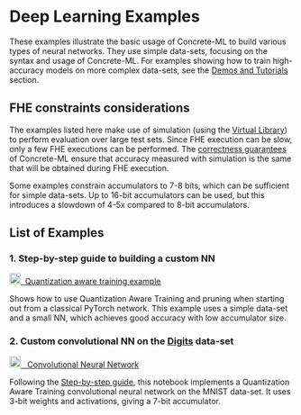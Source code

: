 # Deep Learning Examples

These examples illustrate the basic usage of Concrete-ML to build various types of neural networks. They use simple data-sets, focusing on the syntax and usage of Concrete-ML. For examples showing how to train high-accuracy models on more complex data-sets, see the [Demos and Tutorials](../getting-started/showcase.md) section.

## FHE constraints considerations

The examples listed here make use of simulation (using the [Virtual Library](../advanced-topics/compilation.md#simulation-with-the-virtual-library)) to perform evaluation over large test sets. Since FHE execution can be slow, only a few FHE executions can be performed. The [correctness guarantees](../getting-started/concepts.md#cryptography-concepts) of Concrete-ML ensure that accuracy measured with simulation is the same that will be obtained during FHE execution.

Some examples constrain accumulators to 7-8 bits, which can be sufficient for simple data-sets. Up to 16-bit accumulators can be used, but this introduces a slowdown of 4-5x compared to 8-bit accumulators.

## List of Examples

### 1. Step-by-step guide to building a custom NN

[<img src="../.gitbook/assets/jupyter_logo.png" width="20px">  Quantization aware training example](https://github.com/zama-ai/concrete-ml/tree/release/0.6.x/docs/advanced_examples/QuantizationAwareTraining.ipynb)

Shows how to use Quantization Aware Training and pruning when starting out from a classical PyTorch network. This example uses a simple data-set and a small NN, which achieves good accuracy with low accumulator size.

### 2. Custom convolutional NN on the [Digits](https://scikit-learn.org/stable/modules/generated/sklearn.datasets.load%5C_digits.html) data-set

[<img src="../.gitbook/assets/jupyter_logo.png" width="20px">   Convolutional Neural Network](https://github.com/zama-ai/concrete-ml/tree/release/0.6.x/docs/advanced_examples/ConvolutionalNeuralNetwork.ipynb)

Following the [Step-by-step guide](fhe_friendly_models.md), this notebook implements a Quantization Aware Training convolutional neural network on the MNIST data-set. It uses 3-bit weights and activations, giving a 7-bit accumulator.
